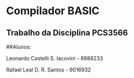 # Compilador BASIC

## Trabalho da Disciplina PCS3566

##Alunos:

Leonardo Castelli S. Iacovini - 8988233

Rafael Leal D. R. Santos - 9016932
